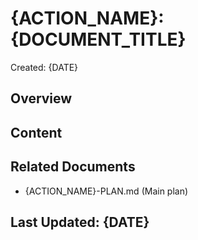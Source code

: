 # {ACTION_NAME}: {DOCUMENT_TITLE}
Created: {DATE}

## Overview
<!-- Brief overview of what this document covers -->

## Content
<!-- Main content of the document -->

## Related Documents
- {ACTION_NAME}-PLAN.md (Main plan)
<!-- List any other related documents -->

## Last Updated: {DATE}
